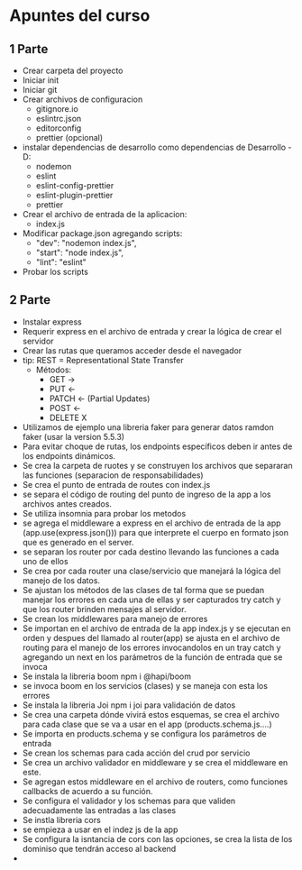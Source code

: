 # Apuntes del curso

## 1 Parte

- Crear carpeta del proyecto
- Iniciar init 
- Iniciar git
- Crear archivos de configuracion
  - gitignore.io
  - eslintrc.json
  - editorconfig
  - prettier (opcional)
- instalar dependencias de desarrollo como dependencias de Desarrollo -D:
  - nodemon
  - eslint
  - eslint-config-prettier
  - eslint-plugin-prettier
  - prettier
- Crear el archivo de entrada de la aplicacion:
  - index.js
- Modificar package.json agregando scripts:
  - "dev": "nodemon index.js",
  - "start": "node index.js",
  - "lint": "eslint"
- Probar los scripts

## 2 Parte

- Instalar express
- Requerir express en el archivo de entrada y crear la lógica de crear el servidor
- Crear las rutas que queramos acceder desde el navegador
- tip: REST = Representational State Transfer
  - Métodos: 
    - GET ->
    - PUT <-
    - PATCH <- (Partial Updates)
    - POST <- 
    - DELETE X
- Utilizamos de ejemplo una libreria faker para generar datos ramdon faker (usar la version 5.5.3)
- Para evitar choque de rutas, los endpoints específicos deben ir antes de los endpoints dinámicos.
- Se crea la carpeta de ruotes y se construyen los archivos que separaran las funciones (separacion de responsabilidades)
- Se crea el punto de entrada de routes con index.js
- se separa el código de routing del punto de ingreso de la app a los archivos antes creados.
- Se utiliza insomnia para probar los metodos
- se agrega el middleware a express en el archivo de entrada de la app (app.use(express.json())) para que interprete el cuerpo en formato json que es generado en el server. 
- se separan los router por cada destino llevando las funciones a cada uno de ellos
- Se crea por cada router una clase/servicio que manejará la lógica del manejo de los datos.
- Se ajustan los métodos de las clases de tal forma que se puedan manejar los errores en cada una de ellas y ser capturados try catch y que los router brinden mensajes al servidor.
 - Se crean los middlewares para manejo de errores
 - Se importan en el archivo de entrada de la app index.js y se ejecutan en orden y despues del llamado al router(app)
 se ajusta en el archivo de routing para el manejo de los errores invocandolos en un tray catch y agregando un next en los parámetros de la función de entrada que se invoca
- Se instala la libreria boom npm i @hapi/boom
- se invoca boom en los servicios (clases) y se maneja con esta los errores
- Se instala la libreria Joi npm i joi para validación de datos
- Se crea una carpeta dónde vivirá estos esquemas, se crea el archivo para cada  clase que se va a usar en el app (products.schema.js....)
- Se importa en products.schema y se configura los parámetros de entrada
- Se crean los schemas para cada acción del crud por servicio
- Se crea un archivo validador en middleware y se crea el middleware en este.
- Se agregan estos middleware en el archivo de routers, como funciones callbacks de acuerdo a su función.
- Se configura el validador y los schemas para que validen adecuadamente las entradas a las clases
- Se instla libreria cors
- se empieza a usar en el indez js de la app
- Se configura la isntancia de cors con las opciones, se crea la lista de los dominiso que tendrán acceso al backend
- 
